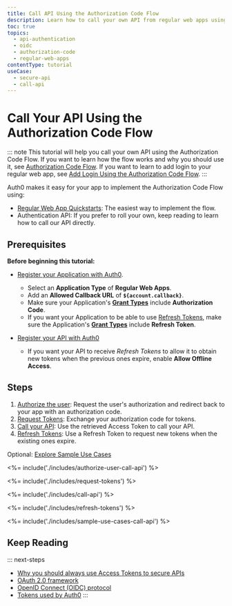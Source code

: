 ```yaml
---
title: Call API Using the Authorization Code Flow
description: Learn how to call your own API from regular web apps using the Authorization Code Flow.
toc: true
topics:
  - api-authentication
  - oidc
  - authorization-code
  - regular-web-apps
contentType: tutorial
useCase:
  - secure-api
  - call-api
---
```

# Call Your API Using the Authorization Code Flow

::: note
This tutorial will help you call your own API using the Authorization Code Flow. If you want to learn how the flow works and why you should use it, see [Authorization Code Flow](/flows/concepts/auth-code). If you want to learn to add login to your regular web app, see [Add Login Using the Authorization Code Flow](/flows/guides/auth-code/add-login-auth-code).
:::

Auth0 makes it easy for your app to implement the Authorization Code Flow using:

* [Regular Web App Quickstarts](/quickstart/webapp): The easiest way to implement the flow.
* Authentication API: If you prefer to roll your own, keep reading to learn how to call our API directly.


## Prerequisites

**Before beginning this tutorial:**

* [Register your Application with Auth0](/dashboard/guides/applications/register-app-regular-web). 
  * Select an **Application Type** of **Regular Web Apps**.
  * Add an **Allowed Callback URL** of **`${account.callback}`**.
  * Make sure your Application's **[Grant Types](/dashboard/guides/applications/update-grant-types)** include **Authorization Code**.
  * If you want your Application to be able to use [Refresh Tokens](/tokens/refresh-token), make sure the Application's **[Grant Types](/dashboard/guides/applications/update-grant-types)** include **Refresh Token**.

* [Register your API with Auth0](/architecture-scenarios/mobile-api/part-2#create-the-api)
  * If you want your API to receive <dfn data-key="refresh-token">Refresh Tokens</dfn> to allow it to obtain new tokens when the previous ones expire, enable **Allow Offline Access**.

## Steps

1. [Authorize the user](#authorize-the-user): 
Request the user's authorization and redirect back to your app with an authorization code.
2. [Request Tokens](#request-tokens): 
Exchange your authorization code for tokens.
3. [Call your API](#call-your-api):
Use the retrieved Access Token to call your API.
4. [Refresh Tokens](#refresh-tokens):
Use a Refresh Token to request new tokens when the existing ones expire.

Optional: [Explore Sample Use Cases](#sample-use-cases)


<%= include('./includes/authorize-user-call-api') %>

<%= include('./includes/request-tokens') %>

<%= include('./includes/call-api') %>

<%= include('./includes/refresh-tokens') %>

<%= include('./includes/sample-use-cases-call-api') %>


## Keep Reading

::: next-steps
- [Why you should always use Access Tokens to secure APIs](/api-auth/why-use-access-tokens-to-secure-apis)
- [OAuth 2.0 framework](/protocols/oauth2)
- [OpenID Connect (OIDC) protocol](/protocols/oidc)
- [Tokens used by Auth0](/tokens)
:::
